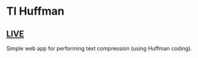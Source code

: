 # TI Huffman

## [LIVE](https://mateuszmagier.github.io/TI-huffman/)

Simple web app for performing text compression (using Huffman coding).
